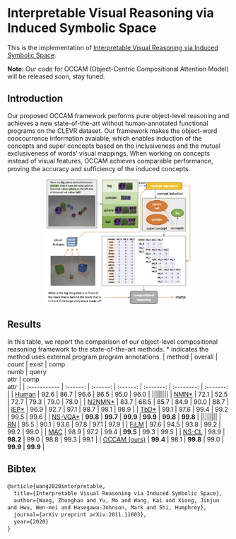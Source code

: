 # Interpretable Visual Reasoning via Induced Symbolic Space

This is the implementation of [Interpretable Visual Reasoning via Induced Symbolic Space](https://arxiv.org/abs/2011.11603). 

**Note:**
Our code for OCCAM (Object-Centric Compositional Attention Model) will be released soon, stay tuned.


## Introduction
Our proposed OCCAM framework performs pure object-level reasoning and achieves a new state-of-the-art without human-annotated functional programs on the CLEVR dataset. Our framework makes the object-word cooccurrence information avaiable, which enables induction of the concepts and super concepts based on the inclusiveness and the mutual exclusiveness of words’ visual mappings. When working on concepts instead of visual features, OCCAM achieves comparable performance, proving the accuracy and sufﬁciency of the induced concepts.

<p align="center">
  <img src=".github/teaser.png" width="65%">
</p>

## Results
In this table, we report the comparison of our object-level compositional reasoning framework to the state-of-the-art methods. * indicates the method uses external program program annotations. 
| method       | overall  |  count   |  exist   | comp<br>numb | query<br>attr | comp<br>attr |
| :----------- | :------: | :------: | :------: | :-------: | :--------: | :-------: |
| [Human](https://openaccess.thecvf.com/content_ICCV_2017/papers/Johnson_Inferring_and_Executing_ICCV_2017_paper.pdf)    |   92.6   |   86.7   |   96.6   |   86.5    |    95.0    |   96.0    |
||||||||
| [NMN*](https://openaccess.thecvf.com/content_cvpr_2016/papers/Andreas_Neural_Module_Networks_CVPR_2016_paper.pdf)     |   72.1   |   52.5   |   72.7   |   79.3    |    79.0    |   78.0    |
| [N2NMN*](https://openaccess.thecvf.com/content_ICCV_2017/papers/Hu_Learning_to_Reason_ICCV_2017_paper.pdf)   |   83.7   |   68.5   |   85.7   |   84.9    |    90.0    |   88.7    |
| [IEP*](https://openaccess.thecvf.com/content_ICCV_2017/papers/Johnson_Inferring_and_Executing_ICCV_2017_paper.pdf)     |   96.9   |   92.7   |   97.1   |   98.7    |    98.1    |   98.9    |
| [TbD*](https://openaccess.thecvf.com/content_cvpr_2018/papers/Mascharka_Transparency_by_Design_CVPR_2018_paper.pdf)     |   99.1   |   97.6   |   99.4   |   99.2    |    99.5    |   99.6    |
| [NS-VQA*](https://proceedings.neurips.cc/paper/2018/file/5e388103a391daabe3de1d76a6739ccd-Paper.pdf)  | **99.8** | **99.7** | **99.9** | **99.9**  |  **99.8**  | **99.8**  |
||||||||
| [RN](https://papers.nips.cc/paper/2017/file/e6acf4b0f69f6f6e60e9a815938aa1ff-Paper.pdf)       |   95.5   |   90.1   |   93.6   |   97.8    |    97.1    |   97.9    |
| [FiLM](https://arxiv.org/pdf/1709.07871.pdf)     |   97.6   |   94.5   |   93.8   |   99.2    |    99.2    |   99.0    |
| [MAC](https://arxiv.org/pdf/1803.03067.pdf)      |   98.9   |   97.2   |   99.4   | **99.5**  |    99.3    |   99.5    |
| [NS-CL](http://nscl.csail.mit.edu/data/papers/2019ICLR-NSCL.pdf)    |   98.9   | **98.2** |   99.0   |   98.8    |    99.3    |   99.1    |
| [OCCAM (ours)](https://arxiv.org/pdf/2011.11603.pdf) | **99.4** |   98.1   | **99.8** |   99.0    |  **99.9**  | **99.9**  |



## Bibtex
```
@article{wang2020interpretable,
  title={Interpretable Visual Reasoning via Induced Symbolic Space},
  author={Wang, Zhonghao and Yu, Mo and Wang, Kai and Xiong, Jinjun and Hwu, Wen-mei and Hasegawa-Johnson, Mark and Shi, Humphrey},
  journal={arXiv preprint arXiv:2011.11603},
  year={2020}
}
```
